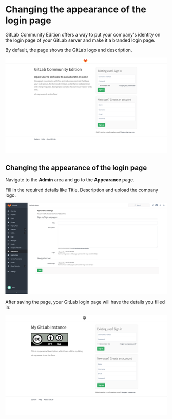 # Changing the appearance of the login page

GitLab Community Edition offers a way to put your company's identity on the login page of your GitLab server and make it a branded login page.

By default, the page shows the GitLab logo and description.

![default_login_page](branded_login_page/default_login_page.png)

## Changing the appearance of the login page

Navigate to the **Admin** area and go to the **Appearance** page.

Fill in the required details like Title, Description and upload the company logo.

![appearance](branded_login_page/appearance.png)

After saving the page, your GitLab login page will have the details you filled in:

![company_login_page](branded_login_page/custom_sign_in.png)
